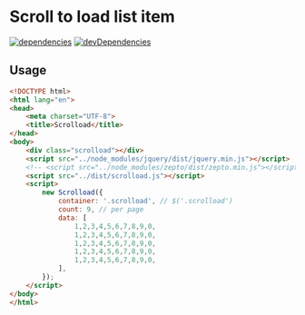 # Scroll to load list item
[![dependencies](https://david-dm.org/justclear/scrolload.svg)](https://david-dm.org/justclear/scrolload#info=dependencies&view=table)
[![devDependencies](https://david-dm.org/justclear/scrolload/dev-status.svg)](https://david-dm.org/justclear/scrolload#info=devDependencies&view=table)

## Usage
```html
<!DOCTYPE html>
<html lang="en">
<head>
    <meta charset="UTF-8">
    <title>Scrolload</title>
</head>
<body>
    <div class="scrolload"></div>
    <script src="../node_modules/jquery/dist/jquery.min.js"></script>
    <!-- <script src="../node_modules/zepto/dist/zepto.min.js"></script> -->
    <script src="../dist/scrolload.js"></script>
    <script>
        new Scrolload({
            container: '.scrolload', // $('.scrolload')
            count: 9, // per page
            data: [
                1,2,3,4,5,6,7,8,9,0,
                1,2,3,4,5,6,7,8,9,0,
                1,2,3,4,5,6,7,8,9,0,
                1,2,3,4,5,6,7,8,9,0,
                1,2,3,4,5,6,7,8,9,0,
            ],
        });
    </script>
</body>
</html>
```
```
